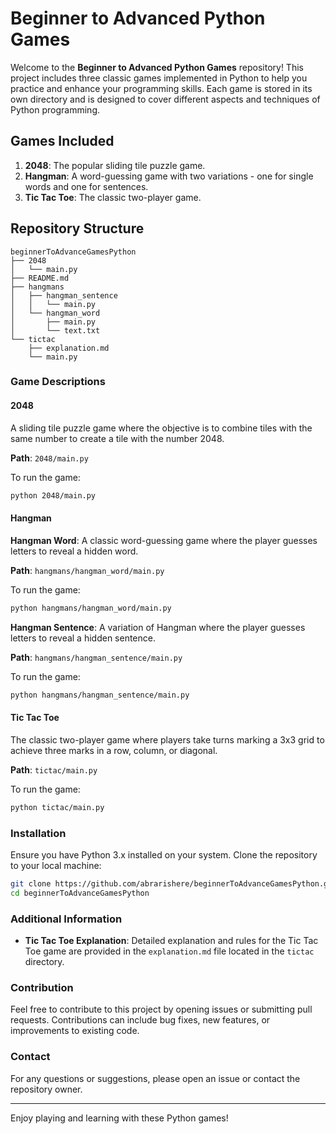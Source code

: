 # Beginner to Advanced Python Games

Welcome to the **Beginner to Advanced Python Games** repository! This project includes three classic games implemented in Python to help you practice and enhance your programming skills. Each game is stored in its own directory and is designed to cover different aspects and techniques of Python programming.

## Games Included

1. **2048**: The popular sliding tile puzzle game.
2. **Hangman**: A word-guessing game with two variations - one for single words and one for sentences.
3. **Tic Tac Toe**: The classic two-player game.

## Repository Structure

```
beginnerToAdvanceGamesPython
├── 2048
│   └── main.py
├── README.md
├── hangmans
│   ├── hangman_sentence
│   │   └── main.py
│   └── hangman_word
│       ├── main.py
│       └── text.txt
└── tictac
    ├── explanation.md
    └── main.py
```

### Game Descriptions

#### 2048
A sliding tile puzzle game where the objective is to combine tiles with the same number to create a tile with the number 2048.

**Path**: `2048/main.py`

To run the game:
```sh
python 2048/main.py
```

#### Hangman

**Hangman Word**:
A classic word-guessing game where the player guesses letters to reveal a hidden word.

**Path**: `hangmans/hangman_word/main.py`

To run the game:
```sh
python hangmans/hangman_word/main.py
```

**Hangman Sentence**:
A variation of Hangman where the player guesses letters to reveal a hidden sentence.

**Path**: `hangmans/hangman_sentence/main.py`

To run the game:
```sh
python hangmans/hangman_sentence/main.py
```

#### Tic Tac Toe
The classic two-player game where players take turns marking a 3x3 grid to achieve three marks in a row, column, or diagonal.

**Path**: `tictac/main.py`

To run the game:
```sh
python tictac/main.py
```

### Installation

Ensure you have Python 3.x installed on your system. Clone the repository to your local machine:

```sh
git clone https://github.com/abrarishere/beginnerToAdvanceGamesPython.git
cd beginnerToAdvanceGamesPython
```

### Additional Information

- **Tic Tac Toe Explanation**:
  Detailed explanation and rules for the Tic Tac Toe game are provided in the `explanation.md` file located in the `tictac` directory.

### Contribution

Feel free to contribute to this project by opening issues or submitting pull requests. Contributions can include bug fixes, new features, or improvements to existing code.

### Contact

For any questions or suggestions, please open an issue or contact the repository owner.

---

Enjoy playing and learning with these Python games!

